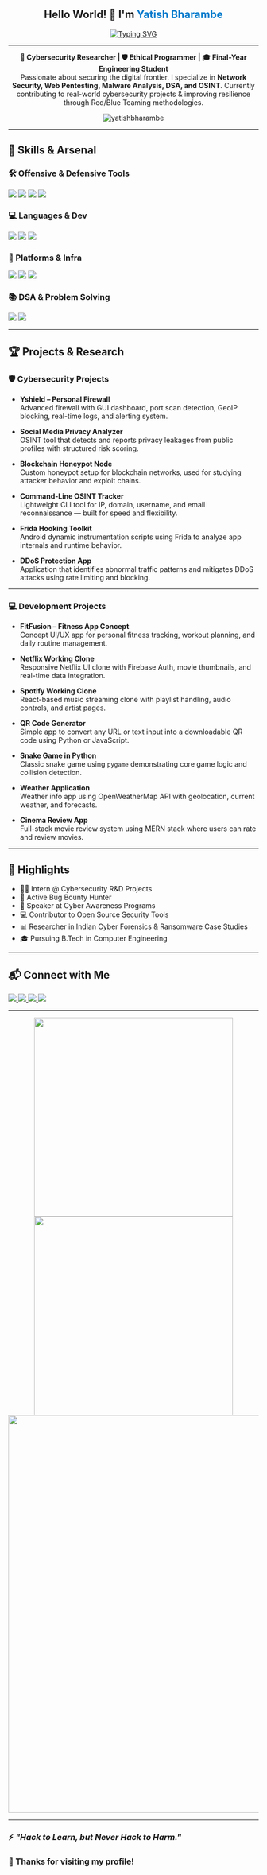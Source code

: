 <h2 align="center">
  Hello World! 👋  
  I'm <span style="color:#007acc"><strong>Yatish Bharambe</strong></span>
</h2>

<div align="center">
  <a href="https://git.io/typing-svg">
    <img src="https://readme-typing-svg.demolab.com?font=Fira+Code&pause=500&center=true&vCenter=true&width=450&lines=Cybersecurity+Engineer+%7C+Ethical+Hacker;DSA+Lover+%7C+C%2B%2B+%7C+Java+Ninja;Cyber+Forensics+%7C+Network+Defense;Bug+Bounty+%7C+Malware+Analysis;Always+Learning+%7C+Always+Defending+%F0%9F%95%B6%EF%B8%8F" alt="Typing SVG" />
  </a>
</div>

---

<p align="center">
  <strong>🔐 Cybersecurity Researcher | 🛡️ Ethical Programmer | 🎓 Final-Year Engineering Student</strong><br>
  Passionate about securing the digital frontier. I specialize in <strong>Network Security, Web Pentesting, Malware Analysis, DSA, and OSINT</strong>.  
  Currently contributing to real-world cybersecurity projects & improving resilience through Red/Blue Teaming methodologies.
</p>

<p align="center"> 
  <img src="https://komarev.com/ghpvc/?username=yatishbharambe&label=Profile%20Views&color=0e75b6&style=flat" alt="yatishbharambe" /> 
</p>

---

## 🧠 Skills & Arsenal
<p align="left">

### 🛠️ Offensive & Defensive Tools
<img src="https://img.shields.io/badge/Tools-Burp%20Suite%20Pro|Nmap|Metasploit|Wireshark|Frida-lightgrey" />
<img src="https://img.shields.io/badge/Frameworks-OWASP%20Top%2010|MITRE%20ATT%26CK-red" />
<img src="https://img.shields.io/badge/Reverse%20Engineering-Ghidra|x64dbg|Radare2-blue" />
<img src="https://img.shields.io/badge/OSINT-Photon|theHarvester|Sherlock|Holehe-brightgreen" />

### 💻 Languages & Dev
<img src="https://img.shields.io/badge/Programming-C%2B%2B|Java|Python-important" />
<img src="https://img.shields.io/badge/Scripting-Bash|PowerShell|Batch-blueviolet" />
<img src="https://img.shields.io/badge/Backend-Flask|Node.js|Firebase-yellow" />

### 🧰 Platforms & Infra
<img src="https://img.shields.io/badge/OS-ParrotOS|Kali|Ubuntu|Windows-blue" />
<img src="https://img.shields.io/badge/Networking-Firewalls|IDS%2FIPS|VPN|Proxy%20Chains-lightgrey" />
<img src="https://img.shields.io/badge/Cloud-GCP|AWS%20Basics|Docker-green" />

### 📚 DSA & Problem Solving
<img src="https://img.shields.io/badge/Practice-LeetCode|Codeforces|GFG|Striver%20Sheet-orange" />
<img src="https://img.shields.io/badge/Language-C%2B%2B%20(Primary)-informational" />

</p>

---

## 🏆 Projects & Research

### 🛡️ Cybersecurity Projects
- **Yshield – Personal Firewall**  
  Advanced firewall with GUI dashboard, port scan detection, GeoIP blocking, real-time logs, and alerting system.

- **Social Media Privacy Analyzer**  
  OSINT tool that detects and reports privacy leakages from public profiles with structured risk scoring.

- **Blockchain Honeypot Node**  
  Custom honeypot setup for blockchain networks, used for studying attacker behavior and exploit chains.

- **Command-Line OSINT Tracker**  
  Lightweight CLI tool for IP, domain, username, and email reconnaissance — built for speed and flexibility.

- **Frida Hooking Toolkit**  
  Android dynamic instrumentation scripts using Frida to analyze app internals and runtime behavior.

- **DDoS Protection App**  
  Application that identifies abnormal traffic patterns and mitigates DDoS attacks using rate limiting and blocking.

---

### 💻 Development Projects
- **FitFusion – Fitness App Concept**  
  Concept UI/UX app for personal fitness tracking, workout planning, and daily routine management.

- **Netflix Working Clone**  
  Responsive Netflix UI clone with Firebase Auth, movie thumbnails, and real-time data integration.

- **Spotify Working Clone**  
  React-based music streaming clone with playlist handling, audio controls, and artist pages.

- **QR Code Generator**  
  Simple app to convert any URL or text input into a downloadable QR code using Python or JavaScript.

- **Snake Game in Python**  
  Classic snake game using `pygame` demonstrating core game logic and collision detection.

- **Weather Application**  
  Weather info app using OpenWeatherMap API with geolocation, current weather, and forecasts.

- **Cinema Review App**  
  Full-stack movie review system using MERN stack where users can rate and review movies.

---

## 📌 Highlights
- 👨‍💻 Intern @ Cybersecurity R&D Projects  
- 🐞 Active Bug Bounty Hunter  
- 💬 Speaker at Cyber Awareness Programs  
- 💻 Contributor to Open Source Security Tools  
- 📊 Researcher in Indian Cyber Forensics & Ransomware Case Studies  
- 🎓 Pursuing B.Tech in Computer Engineering

---

## 📬 Connect with Me

<p align="left">
  <a href="https://linkedin.com/in/yatishbharambe" target="_blank">
    <img src="https://img.shields.io/badge/LinkedIn-0077B5?style=for-the-badge&logo=linkedin&logoColor=white" />
  </a>
  <a href="mailto:yatishbharambe@email.com">
    <img src="https://img.shields.io/badge/Email-D14836?style=for-the-badge&logo=gmail&logoColor=white" />
  </a>
  <a href="https://x.com/Yatish_Cyber">
    <img src="https://img.shields.io/badge/X_(Twitter)-000000?style=for-the-badge&logo=x&logoColor=white" />
  </a>
  <a href="https://github.com/yatishbharambe">
    <img src="https://img.shields.io/badge/GitHub-333?style=for-the-badge&logo=github&logoColor=white" />
  </a>
</p>

---

<div align="center">
  <img src="https://github-readme-stats.vercel.app/api?username=yatishbharambe&show_icons=true&theme=radical" width="400"/>  
  <img src="https://github-readme-streak-stats.herokuapp.com/?user=yatishbharambe&theme=radical" width="400"/>
  <br/>
  <img src="https://github-readme-activity-graph.cyclic.app/graph?username=yatishbharambe&theme=redical" width="800"/>
</div>

---

### ⚡ *"Hack to Learn, but Never Hack to Harm."*  
### 🙌 Thanks for visiting my profile!
